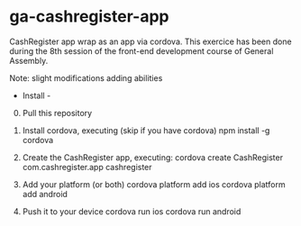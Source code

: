 ga-cashregister-app
===================

CashRegister app wrap as an app via cordova. This exercice has been done during the 8th session of the front-end development course of General Assembly.

Note: slight modifications adding abilities


- Install - 

0. Pull this repository

1. Install cordova, executing (skip if you have cordova)
	npm install -g cordova 

2. Create the CashRegister app, executing:
	cordova create CashRegister com.cashregister.app cashregister

3. Add your platform (or both)
	cordova platform add ios
	cordova platform add android

3. Push it to your device
	cordova run ios
	cordova run android


